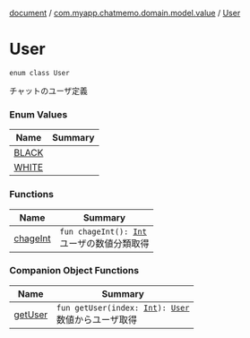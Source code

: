 [document](../../index.md) / [com.myapp.chatmemo.domain.model.value](../index.md) / [User](./index.md)

# User

`enum class User`

チャットのユーザ定義

### Enum Values

| Name | Summary |
|---|---|
| [BLACK](-b-l-a-c-k.md) |  |
| [WHITE](-w-h-i-t-e.md) |  |

### Functions

| Name | Summary |
|---|---|
| [chageInt](chage-int.md) | `fun chageInt(): `[`Int`](https://kotlinlang.org/api/latest/jvm/stdlib/kotlin/-int/index.html)<br>ユーザの数値分類取得 |

### Companion Object Functions

| Name | Summary |
|---|---|
| [getUser](get-user.md) | `fun getUser(index: `[`Int`](https://kotlinlang.org/api/latest/jvm/stdlib/kotlin/-int/index.html)`): `[`User`](./index.md)<br>数値からユーザ取得 |
